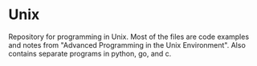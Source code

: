 # Unix

Repository for programming in Unix. Most of the files are code examples and notes from "Advanced Programming in the Unix Environment". Also contains separate programs in python, go, and c.
